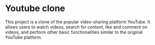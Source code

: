 
# Youtube clone

This project is a clone of the popular video-sharing platform YouTube. It allows users to watch videos, search for content, like and comment on videos, and perform other basic functionalities similar to the original YouTube platform.

